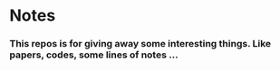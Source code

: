 # Notes

### This repos is for giving away some interesting things. Like papers, codes, some lines of notes ...
